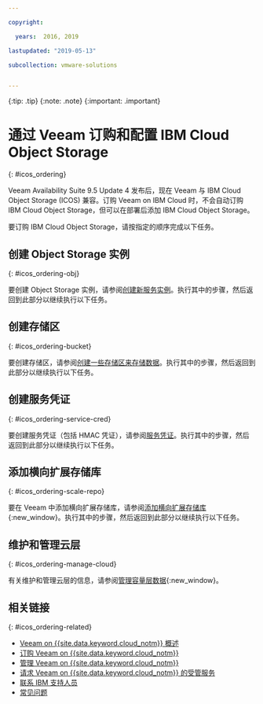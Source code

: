 ```yaml
---

copyright:

  years:  2016, 2019

lastupdated: "2019-05-13"

subcollection: vmware-solutions


---
```


{:tip: .tip}
{:note: .note}
{:important: .important}

# 通过 Veeam 订购和配置 IBM Cloud Object Storage
{: #icos_ordering}

Veeam Availability Suite 9.5 Update 4 发布后，现在 Veeam 与 IBM Cloud Object Storage (ICOS) 兼容。订购 Veeam on IBM Cloud 时，不会自动订购 IBM Cloud Object Storage，但可以在部署后添加 IBM Cloud Object Storage。

要订购 IBM Cloud Object Storage，请按指定的顺序完成以下任务。

## 创建 Object Storage 实例
{: #icos_ordering-obj}

要创建 Object Storage 实例，请参阅[创建新服务实例](/docs/services/cloud-object-storage/basics?topic=cloud-object-storage-provision#provision-instance)。执行其中的步骤，然后返回到此部分以继续执行以下任务。

## 创建存储区
{: #icos_ordering-bucket}

要创建存储区，请参阅[创建一些存储区来存储数据](/docs/services/cloud-object-storage?topic=cloud-object-storage-getting-started#gs-create-buckets)。执行其中的步骤，然后返回到此部分以继续执行以下任务。

## 创建服务凭证
{: #icos_ordering-service-cred}

要创建服务凭证（包括 HMAC 凭证），请参阅[服务凭证](/docs/services/cloud-object-storage/hmac?topic=cloud-object-storage-service-credentials#using-hmac-credentials)。执行其中的步骤，然后返回到此部分以继续执行以下任务。

## 添加横向扩展存储库
{: #icos_ordering-scale-repo}

要在 Veeam 中添加横向扩展存储库，请参阅[添加横向扩展存储库](https://helpcenter.veeam.com/docs/backup/vsphere/sobr_add.html?ver=95u4){:new_window}。执行其中的步骤，然后返回到此部分以继续执行以下任务。

## 维护和管理云层
{: #icos_ordering-manage-cloud}

有关维护和管理云层的信息，请参阅[管理容量层数据](https://helpcenter.veeam.com/docs/backup/vsphere/capacity_tier_managing_data.html?ver=95u4){:new_window}。

## 相关链接
{: #icos_ordering-related}

* [Veeam on {{site.data.keyword.cloud_notm}} 概述](/docs/services/vmwaresolutions?topic=vmware-solutions-veeam_considerations)
* [订购 Veeam on {{site.data.keyword.cloud_notm}}](/docs/services/vmwaresolutions/services?topic=vmware-solutions-veeam_ordering)
* [管理 Veeam on {{site.data.keyword.cloud_notm}}](/docs/services/vmwaresolutions/services?topic=vmware-solutions-managingveeam)
* [请求 Veeam on {{site.data.keyword.cloud_notm}} 的受管服务](/docs/services/vmwaresolutions/services?topic=vmware-solutions-managing_veeam_services)
* [联系 IBM 支持人员](/docs/services/vmwaresolutions/vmonic?topic=vmware-solutions-trbl_support)
* [常见问题](/docs/services/vmwaresolutions/vmonic?topic=vmware-solutions-faq)
